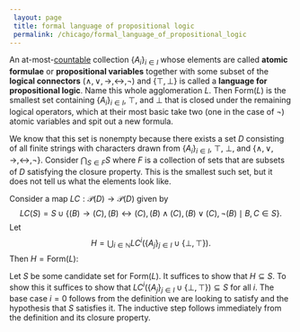 ```yaml
---
 layout: page
 title: formal language of propositional logic
 permalink: /chicago/formal_language_of_propositional_logic
---
```

An at-most-[countable](https://mathgloss.github.io/MathGloss/chicago/countable) collection $\{A_i\}_{i\in I}$ whose elements are called **atomic formulae** or **propositional variables** together with some subset of the **logical connectors** $(\land, \lor, \rightarrow, \leftrightarrow, \neg)$ and $\{\top, \bot\}$ is called a **language for propositional logic**. Name this whole agglomeration $L$. Then $\text{Form}(L)$ is the smallest set containing $\{A_i\}_{i\in I}$, $\top$, and $\bot$ that is closed under the remaining logical operators, which at their most basic take two (one in the case of $\neg$) atomic variables and spit out a new formula.

We know that this set is nonempty because there exists a set $D$ consisting of all finite strings with characters drawn from $\{A_i\}_{i\in I}$, $\top$, $\bot$, and $\{\land,\lor, \rightarrow, \leftrightarrow, \neg\}$. Consider $\bigcap _{S\in F}S$ where $F$ is a collection of sets that are subsets of $D$ satisfying the closure property.  This is the smallest such set, but it does not tell us what the elements look like. 

Consider a map $LC: \mathcal P(D) \to \mathcal P(D)$ given by $$LC(S)= S\cup\{(B)\rightarrow (C), (B)\leftrightarrow (C), (B)\land (C), (B)\lor (C), \neg(B) \mid B,C\in S\}.$$ Let $$H = \bigcup_{i\in \mathbb N} LC^i (\{A_j\}_{j\in I} \cup \{\bot,\top\}).$$ Then $H = \text{Form}(L)$:

Let $S$ be some candidate set for $\text{Form}(L)$. It suffices to show that $H\subseteq S$. To show this it suffices to show that $LC^i (\{A_j\}_{j\in I} \cup \{\bot,\top\}) \subseteq S$ for all $i$. The base case $i=0$ follows from the definition we are looking to satisfy and the hypothesis that $S$ satisfies it. The inductive step follows immediately from the definition and its closure property. 